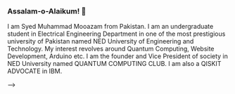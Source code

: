 ### Assalam-o-Alaikum! 👋

I am Syed Muhammad Mooazam from Pakistan. I am an undergraduate student in Electrical Engineering Department in one of the most prestigious university of Pakistan named NED University of Engineering and Technology. My interest revolves around Quantum Computing, Website Development, Arduino etc.
I am the founder and Vice President of society in NED University named QUANTUM COMPUTING CLUB.
I am also a QISKIT ADVOCATE in IBM.

<!--

- 🔭 I’m currently working with IBM as a QISKIT Advocate.
- 🌱 I’m currently learning QUANTUM COMPUTING, WEBISTE DEVELOPMENT and ELECTRICAL ENGINEERING.
- 👯 I’m looking to collaborate on Quantum Computing Research.

<!--
**MuhammadMooazam/MuhammadMooazam** is a ✨ _special_ ✨ repository because its `README.md` (this file) appears on your GitHub profile.

I am Syed Muhammad Mooazam from Pakistan. I am an undergraduate student in Electrical Engineering Department in one of the most prestigious university of Pakistan named NED University of Engineering and Technology. 

My interest revolves around Quantum Computing, Website Development, Arduino etc.

I am the founder and Vice President of society in NED University named QUANTUM COMPUTING CLUB.
I am also q QISKIT ADVOCATE in IBM.

- 🔭 I’m currently working on QUANTUM COMPUTING.
- 🌱 I’m currently learning QUANTUM COMPUTING, WEBISTE DEVELOPMENT and ELECTRICAL ENGINEERING.
- 👯 I’m looking to collaborate on Quantum Computing Research.
- 🤔 I’m looking for help with ...
- 💬 Ask me about ...
- 📫 How to reach me: ...
- 😄 Pronouns: He.
- ⚡ Fun fact: ...


# Iqra Naz
## Software Engineering (Senior Year)

### Email Address: iqranaz240@gmail.com  
### GitHub Link: https://github.com/iqranaz240  
### LinkedIn: https://www.linkedin.com/in/iqranaz/ 

## EXPERIENCE 

### IBM | Qiskit Advocate
Aug2020–Present 
Working on Quantum Computing. 
### TRULY FUTURE | Intern  
June2020–Sep2020 
Working on projects of React, Flutter, WordPress. 
### CSRD LAB NEDUET | Intern 
Feb2020–May2020 
Working on Energy Monitoring System based on Predictive Analysis. 
### QCC NEDUET | Vice President 
Dec2019–Present 
Working on development and promotion of Quantum Computing and handlimg a team. 

## EDUCATION 
### BE SOFTWARE ENGINERING | NED UNIVERSITY 
2017–Present 
CGPA 3.57 
### CLOUD NATIVE COMPUTING | PIAIC 
2019– Present 
Percentile 93% 

## PUBLICATION 
### Improvement of Quantum Circuits Using H-U-H Sandwich Technique with Diagonal Matrix Implementation. 
Journals Website link:
http://www.ajscieng.com/index.php/ajse/article/view/ajse2013098/ajse2013098

ResearchGate Link: 
https://www.researchgate.net/publication/343834124_Improvement_of_Quantum_Circuits_Using_H-U-H_Sandwich_Technique_with_Diagonal_Matrix_Implementation







<!--
**iqranaz240/iqranaz240** is a ✨ _special_ ✨ repository because its `README.md` (this file) appears on your GitHub profile.

Here are some ideas to get you started:

- 🔭 I’m currently working on ...
- 🌱 I’m currently learning ...
- 👯 I’m looking to collaborate on ...
- 🤔 I’m looking for help with ...
- 💬 Ask me about ...
- 📫 How to reach me: ...
- 😄 Pronouns: ...
- ⚡ Fun fact: ...
-->

-->
